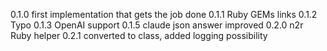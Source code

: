 0.1.0 first implementation that gets the job done 
0.1.1 Ruby GEMs links
0.1.2 Typo
0.1.3 OpenAI support
0.1.5 claude json answer improved
0.2.0 n2r Ruby helper
0.2.1 converted to class, added logging possibility